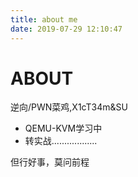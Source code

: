 ```yaml
---
title: about me
date: 2019-07-29 12:10:47
---
```


# ABOUT

逆向/PWN菜鸡,X1cT34m&SU

- QEMU-KVM学习中
- 转实战..................

但行好事，莫问前程

